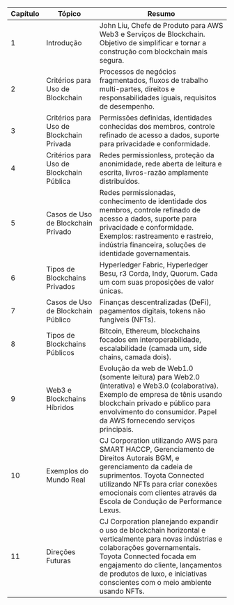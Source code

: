 | Capítulo | Tópico | Resumo |
| --- | --- | --- |
| 1 | Introdução | John Liu, Chefe de Produto para AWS Web3 e Serviços de Blockchain. Objetivo de simplificar e tornar a construção com blockchain mais segura. |
| 2 | Critérios para Uso de Blockchain | Processos de negócios fragmentados, fluxos de trabalho multi-partes, direitos e responsabilidades iguais, requisitos de desempenho. |
| 3 | Critérios para Uso de Blockchain Privada | Permissões definidas, identidades conhecidas dos membros, controle refinado de acesso a dados, suporte para privacidade e conformidade. |
| 4 | Critérios para Uso de Blockchain Pública | Redes permissionless, proteção da anonimidade, rede aberta de leitura e escrita, livros-razão amplamente distribuídos. |
| 5 | Casos de Uso de Blockchain Privado | Redes permissionadas, conhecimento de identidade dos membros, controle refinado de acesso a dados, suporte para privacidade e conformidade. Exemplos: rastreamento e rastreio, indústria financeira, soluções de identidade governamentais. |
| 6 | Tipos de Blockchains Privados | Hyperledger Fabric, Hyperledger Besu, r3 Corda, Indy, Quorum. Cada um com suas proposições de valor únicas. |
| 7 | Casos de Uso de Blockchain Público | Finanças descentralizadas (DeFi), pagamentos digitais, tokens não fungíveis (NFTs). |
| 8 | Tipos de Blockchains Públicos | Bitcoin, Ethereum, blockchains focados em interoperabilidade, escalabilidade (camada um, side chains, camada dois). |
| 9 | Web3 e Blockchains Híbridos | Evolução da web de Web1.0 (somente leitura) para Web2.0 (interativa) e Web3.0 (colaborativa). Exemplo de empresa de tênis usando blockchain privado e público para envolvimento do consumidor. Papel da AWS fornecendo serviços principais. |
| 10 | Exemplos do Mundo Real | CJ Corporation utilizando AWS para SMART HACCP, Gerenciamento de Direitos Autorais BGM, e gerenciamento da cadeia de suprimentos. Toyota Connected utilizando NFTs para criar conexões emocionais com clientes através da Escola de Condução de Performance Lexus. |
| 11 | Direções Futuras | CJ Corporation planejando expandir o uso de blockchain horizontal e verticalmente para novas indústrias e colaborações governamentais. Toyota Connected focada em engajamento do cliente, lançamentos de produtos de luxo, e iniciativas conscientes com o meio ambiente usando NFTs. |

